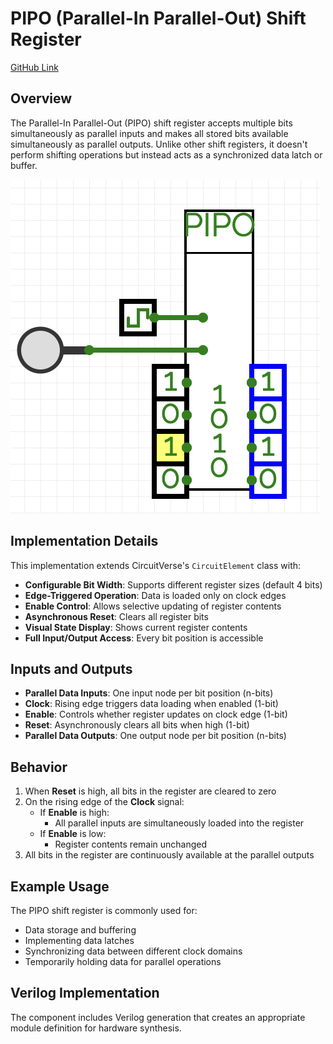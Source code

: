 # PIPO (Parallel-In Parallel-Out) Shift Register

[GitHub Link](https://github.com/Legend101Zz/CircuitVerse/blob/feat/simulator/POC/simulator/src/modules/PIPOShiftRegister.js)

## Overview

The Parallel-In Parallel-Out (PIPO) shift register accepts multiple bits simultaneously as parallel inputs and makes all stored bits available simultaneously as parallel outputs. Unlike other shift registers, it doesn't perform shifting operations but instead acts as a synchronized data latch or buffer.

![SISO](../images/PIPO.png)

## Implementation Details

This implementation extends CircuitVerse's `CircuitElement` class with:

- **Configurable Bit Width**: Supports different register sizes (default 4 bits)
- **Edge-Triggered Operation**: Data is loaded only on clock edges
- **Enable Control**: Allows selective updating of register contents
- **Asynchronous Reset**: Clears all register bits
- **Visual State Display**: Shows current register contents
- **Full Input/Output Access**: Every bit position is accessible

## Inputs and Outputs

- **Parallel Data Inputs**: One input node per bit position (n-bits)
- **Clock**: Rising edge triggers data loading when enabled (1-bit)
- **Enable**: Controls whether register updates on clock edge (1-bit)
- **Reset**: Asynchronously clears all bits when high (1-bit)
- **Parallel Data Outputs**: One output node per bit position (n-bits)

## Behavior

1. When **Reset** is high, all bits in the register are cleared to zero
2. On the rising edge of the **Clock** signal:
   - If **Enable** is high:
     - All parallel inputs are simultaneously loaded into the register
   - If **Enable** is low:
     - Register contents remain unchanged
3. All bits in the register are continuously available at the parallel outputs

## Example Usage

The PIPO shift register is commonly used for:

- Data storage and buffering
- Implementing data latches
- Synchronizing data between different clock domains
- Temporarily holding data for parallel operations

## Verilog Implementation

The component includes Verilog generation that creates an appropriate module definition for hardware synthesis.

<!-- Add your images here -->
